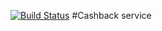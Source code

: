 [![Build Status](https://travis-ci.com/iaplotnikov/cashback-service.svg?branch=master)](https://travis-ci.com/iaplotnikov/cashback-service)
#Cashback service